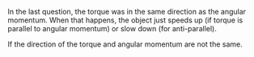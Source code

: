 In the last question, the torque was in the same direction as the angular momentum. When that happens, the object just speeds up (if torque is parallel to angular momentum) or slow down (for anti-parallel). 

If the direction of the torque and angular momentum are not the same.